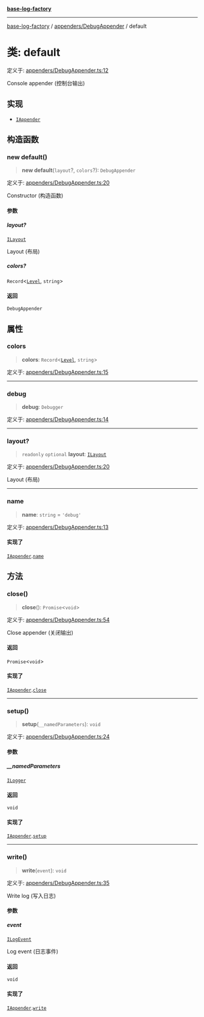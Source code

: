 [**base-log-factory**](../../../index.md)

***

[base-log-factory](../../../index.md) / [appenders/DebugAppender](../index.md) / default

# 类: default

定义于: [appenders/DebugAppender.ts:12](https://github.com/fengxinming/log-base/blob/6b764da5f85b664c1af10f4ba24b07aad1c0ef20/src/appenders/DebugAppender.ts#L12)

Console appender (控制台输出)

## 实现

- [`IAppender`](../../../typings/interfaces/IAppender.md)

## 构造函数

### new default()

> **new default**(`layout`?, `colors`?): `DebugAppender`

定义于: [appenders/DebugAppender.ts:20](https://github.com/fengxinming/log-base/blob/6b764da5f85b664c1af10f4ba24b07aad1c0ef20/src/appenders/DebugAppender.ts#L20)

Constructor (构造函数)

#### 参数

##### layout?

[`ILayout`](../../../typings/interfaces/ILayout.md)

Layout (布局)

##### colors?

`Record`\<[`Level`](../../../index/enumerations/Level.md), `string`\>

#### 返回

`DebugAppender`

## 属性

### colors

> **colors**: `Record`\<[`Level`](../../../index/enumerations/Level.md), `string`\>

定义于: [appenders/DebugAppender.ts:15](https://github.com/fengxinming/log-base/blob/6b764da5f85b664c1af10f4ba24b07aad1c0ef20/src/appenders/DebugAppender.ts#L15)

***

### debug

> **debug**: `Debugger`

定义于: [appenders/DebugAppender.ts:14](https://github.com/fengxinming/log-base/blob/6b764da5f85b664c1af10f4ba24b07aad1c0ef20/src/appenders/DebugAppender.ts#L14)

***

### layout?

> `readonly` `optional` **layout**: [`ILayout`](../../../typings/interfaces/ILayout.md)

定义于: [appenders/DebugAppender.ts:20](https://github.com/fengxinming/log-base/blob/6b764da5f85b664c1af10f4ba24b07aad1c0ef20/src/appenders/DebugAppender.ts#L20)

Layout (布局)

***

### name

> **name**: `string` = `'debug'`

定义于: [appenders/DebugAppender.ts:13](https://github.com/fengxinming/log-base/blob/6b764da5f85b664c1af10f4ba24b07aad1c0ef20/src/appenders/DebugAppender.ts#L13)

#### 实现了

[`IAppender`](../../../typings/interfaces/IAppender.md).[`name`](../../../typings/interfaces/IAppender.md#name)

## 方法

### close()

> **close**(): `Promise`\<`void`\>

定义于: [appenders/DebugAppender.ts:54](https://github.com/fengxinming/log-base/blob/6b764da5f85b664c1af10f4ba24b07aad1c0ef20/src/appenders/DebugAppender.ts#L54)

Close appender (关闭输出)

#### 返回

`Promise`\<`void`\>

#### 实现了

[`IAppender`](../../../typings/interfaces/IAppender.md).[`close`](../../../typings/interfaces/IAppender.md#close)

***

### setup()

> **setup**(`__namedParameters`): `void`

定义于: [appenders/DebugAppender.ts:24](https://github.com/fengxinming/log-base/blob/6b764da5f85b664c1af10f4ba24b07aad1c0ef20/src/appenders/DebugAppender.ts#L24)

#### 参数

##### \_\_namedParameters

[`ILogger`](../../../typings/interfaces/ILogger.md)

#### 返回

`void`

#### 实现了

[`IAppender`](../../../typings/interfaces/IAppender.md).[`setup`](../../../typings/interfaces/IAppender.md#setup)

***

### write()

> **write**(`event`): `void`

定义于: [appenders/DebugAppender.ts:35](https://github.com/fengxinming/log-base/blob/6b764da5f85b664c1af10f4ba24b07aad1c0ef20/src/appenders/DebugAppender.ts#L35)

Write log (写入日志)

#### 参数

##### event

[`ILogEvent`](../../../typings/interfaces/ILogEvent.md)

Log event (日志事件)

#### 返回

`void`

#### 实现了

[`IAppender`](../../../typings/interfaces/IAppender.md).[`write`](../../../typings/interfaces/IAppender.md#write)
